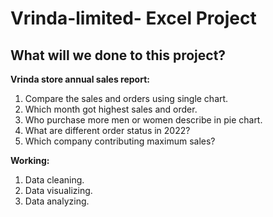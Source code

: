 # Vrinda-limited- Excel Project

<h2>What will we done to this project? </h2>

<b>Vrinda store annual sales report:</b>

 1. Compare the sales and orders using single chart.
 2. Which month got highest sales and order.
 3. Who purchase more men or women describe in pie chart.
 4. What are different order status in 2022?
 5. Which company contributing maximum sales?


<b>Working:</b>

 1. Data cleaning.
 2. Data visualizing.
 3. Data analyzing.
